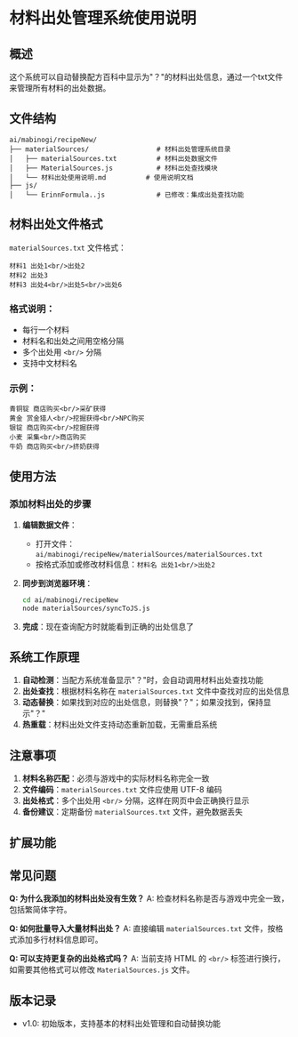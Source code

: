 # 材料出处管理系统使用说明

## 概述
这个系统可以自动替换配方百科中显示为"？"的材料出处信息，通过一个txt文件来管理所有材料的出处数据。

## 文件结构
```
ai/mabinogi/recipeNew/
├── materialSources/                 # 材料出处管理系统目录
│   ├── materialSources.txt          # 材料出处数据文件
│   ├── MaterialSources.js           # 材料出处查找模块
│   └── 材料出处使用说明.md          # 使用说明文档
├── js/
│   └── ErinnFormula..js             # 已修改：集成出处查找功能
```

## 材料出处文件格式
`materialSources.txt` 文件格式：
```
材料1 出处1<br/>出处2
材料2 出处3
材料3 出处4<br/>出处5<br/>出处6
```

### 格式说明：
- 每行一个材料
- 材料名和出处之间用空格分隔
- 多个出处用 `<br/>` 分隔
- 支持中文材料名

### 示例：
```
青铜锭 商店购买<br/>采矿获得
黄金 赏金猎人<br/>挖掘获得<br/>NPC购买
银锭 商店购买<br/>挖掘获得
小麦 采集<br/>商店购买
牛奶 商店购买<br/>挤奶获得
```

## 使用方法

### 添加材料出处的步骤

1. **编辑数据文件**：
   - 打开文件：`ai/mabinogi/recipeNew/materialSources/materialSources.txt`
   - 按格式添加或修改材料信息：`材料名 出处1<br/>出处2`

2. **同步到浏览器环境**：
   ```bash
   cd ai/mabinogi/recipeNew
   node materialSources/syncToJS.js
   ```

3. **完成**：现在查询配方时就能看到正确的出处信息了

## 系统工作原理

1. **自动检测**：当配方系统准备显示"？"时，会自动调用材料出处查找功能
2. **出处查找**：根据材料名称在 `materialSources.txt` 文件中查找对应的出处信息
3. **动态替换**：如果找到对应的出处信息，则替换"？"；如果没找到，保持显示"？"
4. **热重载**：材料出处文件支持动态重新加载，无需重启系统

## 注意事项

1. **材料名称匹配**：必须与游戏中的实际材料名称完全一致
2. **文件编码**：`materialSources.txt` 文件应使用 UTF-8 编码
3. **出处格式**：多个出处用 `<br/>` 分隔，这样在网页中会正确换行显示
4. **备份建议**：定期备份 `materialSources.txt` 文件，避免数据丢失

## 扩展功能



## 常见问题

**Q: 为什么我添加的材料出处没有生效？**
A: 检查材料名称是否与游戏中完全一致，包括繁简体字符。

**Q: 如何批量导入大量材料出处？**
A: 直接编辑 `materialSources.txt` 文件，按格式添加多行材料信息即可。

**Q: 可以支持更复杂的出处格式吗？**
A: 当前支持 HTML 的 `<br/>` 标签进行换行，如需要其他格式可以修改 `MaterialSources.js` 文件。

## 版本记录

- v1.0: 初始版本，支持基本的材料出处管理和自动替换功能
